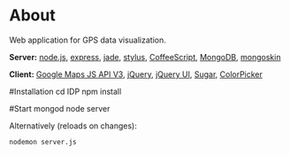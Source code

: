 # About
Web application for GPS data visualization.

__Server:__
[node.js](http://nodejs.org/), [express](http://expressjs.com/), [jade](http://jade-lang.com/), [stylus](http://learnboost.github.com/stylus/), [CoffeeScript](http://coffeescript.org/),
[MongoDB](http://www.mongodb.org/), [mongoskin](https://github.com/kissjs/node-mongoskin)

__Client:__
[Google Maps JS API V3](https://developers.google.com/maps/documentation/javascript/?hl=de), [jQuery](http://jquery.com/), [jQuery UI](http://jqueryui.com/), [Sugar](http://sugarjs.com/), [ColorPicker](http://www.abeautifulsite.net/blog/2011/02/jquery-minicolors-a-color-selector-for-input-controls/)

#Installation
    cd IDP
    npm install

#Start
    mongod
    node server

Alternatively (reloads on changes):

    nodemon server.js
